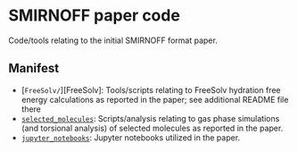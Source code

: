 # SMIRNOFF paper code
Code/tools relating to the initial SMIRNOFF format paper.

## Manifest
* [`FreeSolv/`][FreeSolv]: Tools/scripts relating to FreeSolv hydration free energy calculations as reported in the paper; see additional README file there
* [`selected_molecules`](selected_molecules): Scripts/analysis relating to gas phase simulations (and torsional analysis) of selected molecules as reported in the paper.
* [`jupyter_notebooks`](jupyter_notebooks): Jupyter notebooks utilized in the paper.

